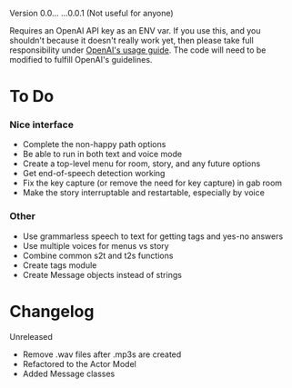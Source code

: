 Version 0.0... ...0.0.1 (Not useful for anyone)

Requires an OpenAI API key as an ENV var. If you use this, and you shouldn't because it doesn't really work yet, then please take full responsibility under [OpenAI's usage guide](https://beta.openai.com/docs/going-live). The code will need to be modified to fulfill OpenAI's guidelines.

# To Do
### Nice interface
- Complete the non-happy path options
- Be able to run in both text and voice mode
- Create a top-level menu for room, story, and any future options
- Get end-of-speech detection working
- Fix the key capture (or remove the need for key capture) in gab room
- Make the story interruptable and restartable, especially by voice
### Other
- Use grammarless speech to text for getting tags and yes-no answers
- Use multiple voices for menus vs story
- Combine common s2t and t2s functions
- Create tags module
- Create Message objects instead of strings

# Changelog
Unreleased
  - Remove .wav files after .mp3s are created
  - Refactored to the Actor Model
  - Added Message classes
